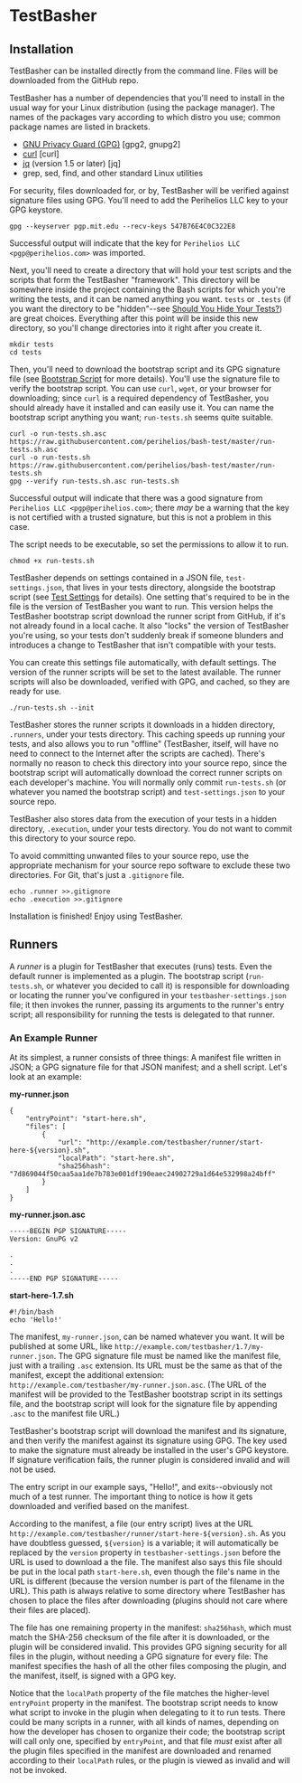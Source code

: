 # TestBasher

## Installation
TestBasher can be installed directly from the command line. Files will be
downloaded from the GitHub repo.

TestBasher has a number of dependencies that you'll need to install in the usual
way for your Linux distribution (using the package manager). The names of the
packages vary according to which distro you use; common package names are listed
in brackets.

* [GNU Privacy Guard (GPG)](https://www.gnupg.org/) [gpg2, gnupg2]
* [curl](https://curl.haxx.se/) [curl]
* [jq](https://stedolan.github.io/jq/) (version 1.5 or later) [jq]
* grep, sed, find, and other standard Linux utilities

For security, files downloaded for, or by, TestBasher will be verified against
signature files using GPG. You'll need to add the Perihelios LLC key to your GPG
keystore.

```
gpg --keyserver pgp.mit.edu --recv-keys 547B76E4C0C322E8
```

Successful output will indicate that the key for
`Perihelios LLC <pgp@perihelios.com>` was imported.

Next, you'll need to create a directory that will hold your test scripts and
the scripts that form the TestBasher "framework". This directory will be
somewhere inside the project containing the Bash scripts for which you're
writing the tests, and it can be named anything you want. `tests` or `.tests`
(if you want the directory to be "hidden"--see
[Should You Hide Your Tests?](#should-you-hide-your-tests)) are great choices.
Everything after this point will be inside this new directory, so you'll change
directories into it right after you create it.

```
mkdir tests
cd tests
```

Then, you'll need to download the bootstrap script and its GPG signature file
(see [Bootstrap Script](#bootstrap-script) for more details). You'll use the
signature file to verify the bootstrap script. You can use `curl`, `wget`, or
your browser for downloading; since `curl` is a required dependency of
TestBasher, you should already have it installed and can easily use it. You can
name the bootstrap script anything you want; `run-tests.sh` seems quite suitable.

```
curl -o run-tests.sh.asc https://raw.githubusercontent.com/perihelios/bash-test/master/run-tests.sh.asc
curl -o run-tests.sh https://raw.githubusercontent.com/perihelios/bash-test/master/run-tests.sh
gpg --verify run-tests.sh.asc run-tests.sh
```

Successful output will indicate that there was a good signature from
`Perihelios LLC <pgp@perihelios.com>`; there *may* be a warning that the key is
not certified with a trusted signature, but this is not a problem in this case.

The script needs to be executable, so set the permissions to allow it to run.

```
chmod +x run-tests.sh
```

TestBasher depends on settings contained in a JSON file, `test-settings.json`,
that lives in your tests directory, alongside the bootstrap script (see
[Test Settings](#test-settings) for details). One setting that's required to be
in the file is the version of TestBasher you want to run. This version helps
the TestBasher bootstrap script download the runner script from GitHub, if it's
not already found in a local cache. It also "locks" the version of TestBasher
you're using, so your tests don't suddenly break if someone blunders and
introduces a change to TestBasher that isn't compatible with your tests.

You can create this settings file automatically, with default settings. The
version of the runner scripts will be set to the latest available. The runner
scripts will also be downloaded, verified with GPG, and cached, so they are
ready for use.

```
./run-tests.sh --init
```

TestBasher stores the runner scripts it downloads in a hidden directory,
`.runners`, under your tests directory. This caching speeds up running your
tests, and also allows you to run "offline" (TestBasher, itself, will have no
need to connect to the Internet after the scripts are cached). There's normally
no reason to check this directory into your source repo, since the bootstrap
script will automatically download the correct runner scripts on each developer's
machine. You will normally only commit `run-tests.sh` (or whatever you named the
bootstrap script) and `test-settings.json` to your source repo.

TestBasher also stores data from the execution of your tests in a hidden
directory, `.execution`, under your tests directory. You do not want to commit
this directory to your source repo.

To avoid committing unwanted files to your source repo, use the appropriate
mechanism for your source repo software to exclude these two directories. For
Git, that's just a `.gitignore` file.

```
echo .runner >>.gitignore
echo .execution >>.gitignore
```

Installation is finished! Enjoy using TestBasher.

## Runners
A *runner* is a plugin for TestBasher that executes (runs) tests. Even the
default runner is implemented as a plugin. The bootstrap script (`run-tests.sh`,
or whatever you decided to call it) is responsible for downloading or locating
the runner you've configured in your `testbasher-settings.json` file; it then
invokes the runner, passing its arguments to the runner's entry script; all
responsibility for running the tests is delegated to that runner.

### An Example Runner
At its simplest, a runner consists of three things: A manifest file written in
JSON; a GPG signature file for that JSON manifest; and a shell script. Let's
look at an example:

**my-runner.json**
```
{
	"entryPoint": "start-here.sh",
	"files": [
		{
			"url": "http://example.com/testbasher/runner/start-here-${version}.sh",
			"localPath": "start-here.sh",
			"sha256hash": "7d869044f50caa5aa1de7b783e001df190eaec24902729a1d64e532998a24bff"
		}
	]
}
```

**my-runner.json.asc**
```
-----BEGIN PGP SIGNATURE-----
Version: GnuPG v2

.
.
.
-----END PGP SIGNATURE-----
```

**start-here-1.7.sh**
```
#!/bin/bash
echo 'Hello!'
```

The manifest, `my-runner.json`, can be named whatever you want. It will be
published at some URL, like `http://example.com/testbasher/1.7/my-runner.json`.
The GPG signature file must be named like the manifest file, just with a
trailing `.asc` extension. Its URL must be the same as that of the manifest,
except the additional extension:
`http://example.com/testbasher/my-runner.json.asc`. (The URL of the manifest
will be provided to the TestBasher bootstrap script in its settings file, and
the bootstrap script will look for the signature file by appending `.asc` to the
manifest file URL.)

TestBasher's bootstrap script will download the manifest and its signature, and
then verify the manifest against its signature using GPG. The key used to make
the signature must already be installed in the user's GPG keystore. If signature
verification fails, the runner plugin is considered invalid and will not be
used.

The entry script in our example says, "Hello!", and exits--obviously not much of
a test runner. The important thing to notice is how it gets downloaded and
verified based on the manifest.

According to the manifest, a file (our entry script) lives at the URL
`http://example.com/testbasher/runner/start-here-${version}.sh`. As you have
doubtless guessed, `${version}` is a variable; it will automatically be replaced
by the `version` property in `testbasher-settings.json` before the URL is used
to download a the file. The manifest also says this file should be put in the
local path `start-here.sh`, even though the file's name in the URL is different
(because the version number is part of the filename in the URL). This path is
always relative to some directory where TestBasher has chosen to place the
files after downloading (plugins should not care where their files are placed).

The file has one remaining property in the manifest: `sha256hash`, which must
match the SHA-256 checksum of the file after it is downloaded, or the plugin
will be considered invalid. This provides GPG signing security for all files in
the plugin, without needing a GPG signature for every file: The manifest
specifies the hash of all the other files composing the plugin, and the
manifest, itself, is signed with a GPG key.

Notice that the `localPath` property of the file matches the higher-level
`entryPoint` property in the manifest. The bootstrap script needs to know what
script to invoke in the plugin when delegating to it to run tests. There could
be many scripts in a runner, with all kinds of names, depending on how the
developer has chosen to organize their code; the bootstrap script will call only
one, specified by `entryPoint`, and that file *must* exist after all the plugin
files specified in the manifest are downloaded and renamed according to their
`localPath` rules, or the plugin is viewed as invalid and will not be invoked.

